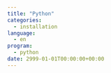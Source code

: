 ```yaml
---
title: "Python"
categories: 
  - installation
language:
  - en
program:
  - python
date: 2999-01-01T00:00:00+00:00
---
```

